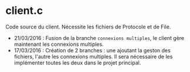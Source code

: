 # client.c
Code source du client. Nécessite les fichiers de Protocole et de File.

* 21/03/2016 : Fusion de la branche `connexions multiples`, le client gère maintenant les connexions multiples.
* 17/03/2016 : Création de 2 branches : une ajoutant la geston des fichiers, l'autre les connexions multiples.
Il sera nécessaire de les implémenter toutes les deux dans le projet principal.
